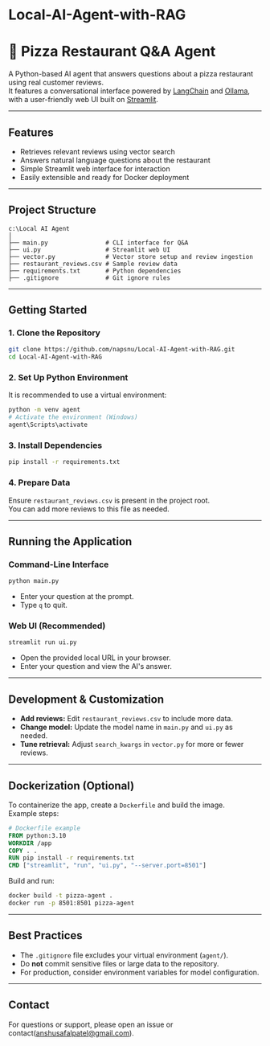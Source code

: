 # Local-AI-Agent-with-RAG
# 🍕 Pizza Restaurant Q&A Agent

A Python-based AI agent that answers questions about a pizza restaurant using real customer reviews.  
It features a conversational interface powered by [LangChain](https://www.langchain.com/) and [Ollama](https://ollama.com/), with a user-friendly web UI built on [Streamlit](https://streamlit.io/).

---

## Features

- Retrieves relevant reviews using vector search
- Answers natural language questions about the restaurant
- Simple Streamlit web interface for interaction
- Easily extensible and ready for Docker deployment

---

## Project Structure

```
c:\Local AI Agent
│
├── main.py                # CLI interface for Q&A
├── ui.py                  # Streamlit web UI
├── vector.py              # Vector store setup and review ingestion
├── restaurant_reviews.csv # Sample review data
├── requirements.txt       # Python dependencies
├── .gitignore             # Git ignore rules
```

---

## Getting Started

### 1. Clone the Repository

```sh
git clone https://github.com/napsnu/Local-AI-Agent-with-RAG.git
cd Local-AI-Agent-with-RAG
```

### 2. Set Up Python Environment

It is recommended to use a virtual environment:

```sh
python -m venv agent
# Activate the environment (Windows)
agent\Scripts\activate
```

### 3. Install Dependencies

```sh
pip install -r requirements.txt
```

### 4. Prepare Data

Ensure `restaurant_reviews.csv` is present in the project root.  
You can add more reviews to this file as needed.

---

## Running the Application

### Command-Line Interface

```sh
python main.py
```
- Enter your question at the prompt.
- Type `q` to quit.

### Web UI (Recommended)

```sh
streamlit run ui.py
```
- Open the provided local URL in your browser.
- Enter your question and view the AI's answer.

---

## Development & Customization

- **Add reviews:** Edit `restaurant_reviews.csv` to include more data.
- **Change model:** Update the model name in `main.py` and `ui.py` as needed.
- **Tune retrieval:** Adjust `search_kwargs` in `vector.py` for more or fewer reviews.

---

## Dockerization (Optional)

To containerize the app, create a `Dockerfile` and build the image.  
Example steps:

```Dockerfile
# Dockerfile example
FROM python:3.10
WORKDIR /app
COPY . .
RUN pip install -r requirements.txt
CMD ["streamlit", "run", "ui.py", "--server.port=8501"]
```

Build and run:

```sh
docker build -t pizza-agent .
docker run -p 8501:8501 pizza-agent
```

---

## Best Practices

- The `.gitignore` file excludes your virtual environment (`agent/`).
- Do **not** commit sensitive files or large data to the repository.
- For production, consider environment variables for model configuration.

---


## Contact

For questions or support, please open an issue or contact(anshusafalpatel@gmail.com).
